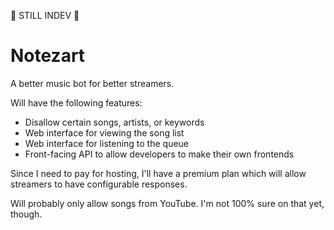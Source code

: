 
:fire_engine: STILL INDEV :fire_engine:

# Notezart

A better music bot for better streamers.

Will have the following features:
 - Disallow certain songs, artists, or keywords
 - Web interface for viewing the song list
 - Web interface for listening to the queue
 - Front-facing API to allow developers to make their own frontends

Since I need to pay for hosting, I'll have a premium plan
which will allow streamers to have configurable responses.

Will probably only allow songs from YouTube. I'm not 100% sure on that yet, though.
